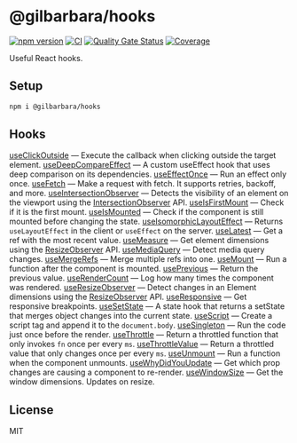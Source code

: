 # @gilbarbara/hooks

[![npm version](https://badge.fury.io/js/%40gilbarbara%2Fhooks.svg)](https://badge.fury.io/js/%40gilbarbara%2Fhooks) [![CI](https://github.com/gilbarbara/hooks/actions/workflows/main.yml/badge.svg)](https://github.com/gilbarbara/hooks/actions/workflows/main.yml) [![Quality Gate Status](https://sonarcloud.io/api/project_badges/measure?project=gilbarbara_hooks&metric=alert_status)](https://sonarcloud.io/summary/new_code?id=gilbarbara_hooks) [![Coverage](https://sonarcloud.io/api/project_badges/measure?project=gilbarbara_hooks&metric=coverage)](https://sonarcloud.io/summary/new_code?id=gilbarbara_hooks)

Useful React hooks.

## Setup

```bash
npm i @gilbarbara/hooks
```

## Hooks


[useClickOutside](docs/useClickOutside.md) — Execute the callback when clicking outside the target element.
[useDeepCompareEffect](docs/useDeepCompareEffect.md) — A custom useEffect hook that uses deep comparison on its dependencies.
[useEffectOnce](docs/useEffectOnce.md) — Run an effect only once.
[useFetch](docs/useFetch.md) — Make a request with fetch. It supports retries, backoff, and more.
[useIntersectionObserver](docs/useIntersectionObserver.md) — Detects the visibility of an element on the viewport using the [IntersectionObserver](https://developer.mozilla.org/en-US/docs/Web/API/Intersection_Observer_API) API.
[useIsFirstMount](docs/useIsFirstMount) — Check if it is the first mount.
[useIsMounted](docs/useIsMounted.md) — Check if the component is still mounted before changing the state.
[useIsomorphicLayoutEffect](docs/useIsomorphicLayoutEffect.md) — Returns `useLayoutEffect` in the client or `useEffect` on the server.
[useLatest](docs/useLatest.md) — Get a ref with the most recent value.
[useMeasure](docs/useMeasure.md) — Get element dimensions using the [ResizeObserver](https://developer.mozilla.org/en-US/docs/Web/API/ResizeObserver) API.
[useMediaQuery](docs/useMediaQuery.md) — Detect media query changes.
[useMergeRefs](docs/useMergeRefs.md) — Merge multiple refs into one.
[useMount](docs/useMount.md) — Run a function after the component is mounted.
[usePrevious](docs/usePrevious.md) — Return the previous value.
[useRenderCount](docs/useRenderCount.md) — Log how many times the component was rendered.
[useResizeObserver](docs/useResizeObserver.md) — Detect changes in an Element dimensions using the [ResizeObserver](https://developer.mozilla.org/en-US/docs/Web/API/ResizeObserver) API.
[useResponsive](docs/useResponsive.md) — Get responsive breakpoints.
[useSetState](docs/useSetState.md) — A state hook that returns a setState that merges object changes into the current state.
[useScript](docs/useScript.md) — Create a script tag and append it to the `document.body`.
[useSingleton](docs/useSingleton.md) — Run the code just once before the render.
[useThrottle](docs/useThrottle.md) — Return a throttled function that only invokes `fn` once per every `ms`.
[useThrottleValue](docs/useThrottleValue.md) — Return a throttled value that only changes once per every `ms`.
[useUnmount](docs/useUnmount.md) — Run a function when the component unmounts.
[useWhyDidYouUpdate](docs/useWhyDidYouUpdate.md) — Get which prop changes are causing a component to re-render.
[useWindowSize](docs/useWindowSize.md) — Get the window dimensions. Updates on resize.

## License

MIT
